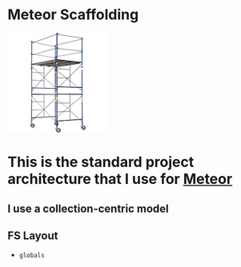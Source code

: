 # Meteor Scaffolding

![scaffold](scaffold.jpg)

# This is the standard project architecture that I use for [Meteor](https://www.meteor.com/)

## I use a collection-centric model

## FS Layout

- `globals`
